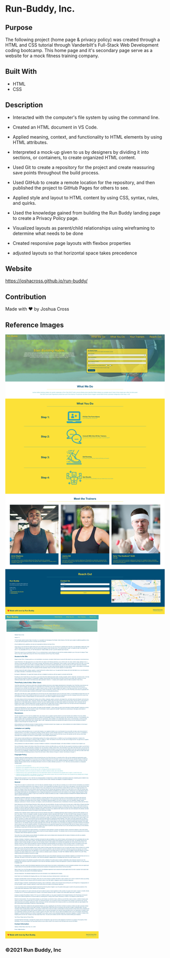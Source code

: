 # Run-Buddy, Inc.

## Purpose
The following project (home page & privacy policy) was created through a HTML and CSS tutorial through Vanderbilt's Full-Stack Web Development coding bootcamp. This home page and it's secondary page serve as a website for a mock fitness training company.

## Built With
* HTML
* CSS

## Description
* Interacted with the computer's file system by using the command line.

* Created an HTML document in VS Code.

* Applied meaning, context, and functionality to HTML elements by using HTML attributes.

* Interpreted a mock-up given to us by designers by dividing it into sections, or containers, to create organized HTML content.

* Used Git to create a repository for the project and create reassuring save points throughout the build process.

* Used GitHub to create a remote location for the repository, and then published the project to GitHub Pages for others to see.

* Applied style and layout to HTML content by using CSS, syntax, rules, and quirks.

* Used the knowledge gained from building the Run Buddy landing page to create a Privacy Policy page.

* Visualized layouts as parent/child relationships using wireframing to determine what needs to be done

* Created responsive page layouts with flexbox properties

* adjusted layouts so that horizontal space takes precedence

## Website
https://joshacross.github.io/run-buddy/

## Contribution
Made with ❤️ by Joshua Cross

## Reference Images
<img src="./assets/images/landing-page-v2.0.png" />

<img src="./assets/images/joshacross.github.io_run-buddy_privacy-policy.html.png" />

### ©️2021 Run Buddy, Inc